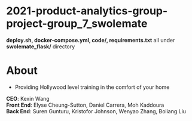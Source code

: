 # 2021-product-analytics-group-project-group_7_swolemate
__deploy.sh, docker-compose.yml, code/, requirements.txt__ all under __swolemate_flask/__ directory

# About

* Providing Hollywood level training in the comfort of your home

**CEO**: Kexin Wang <br>
**Front End**:  Elyse Cheung-Sutton, Daniel Carrera, Moh Kaddoura <br>
**Back End**: Suren Gunturu, Kristofor Johnson, Wenyao Zhang, Boliang Liu
